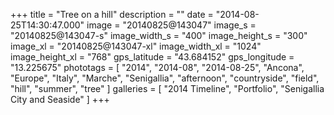 +++
title = "Tree on a hill"
description = ""
date = "2014-08-25T14:30:47.000"
image = "20140825@143047"
image_s = "20140825@143047-s"
image_width_s = "400"
image_height_s = "300"
image_xl = "20140825@143047-xl"
image_width_xl = "1024"
image_height_xl = "768"
gps_latitude = "43.684152"
gps_longitude = "13.225675"
phototags = [ "2014", "2014-08", "2014-08-25", "Ancona", "Europe", "Italy", "Marche", "Senigallia", "afternoon", "countryside", "field", "hill", "summer", "tree" ]
galleries = [ "2014 Timeline", "Portfolio", "Senigallia City and Seaside" ]
+++
